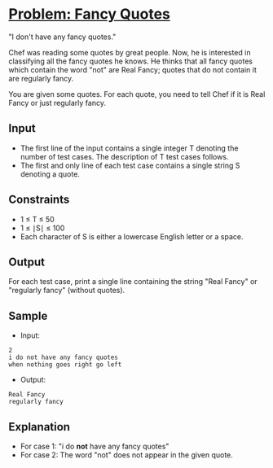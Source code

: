 # [Problem: Fancy Quotes](https://www.codechef.com/problems/FANCY)

"I don't have any fancy quotes." 

Chef was reading some quotes by great people. Now, he is interested in classifying all the fancy quotes he knows. He thinks that all fancy quotes which contain the word "not" are Real Fancy; quotes that do not contain it are regularly fancy.

You are given some quotes. For each quote, you need to tell Chef if it is Real Fancy or just regularly fancy.

## Input

- The first line of the input contains a single integer T denoting the number of test cases. The description of T test cases follows.
- The first and only line of each test case contains a single string S denoting a quote.

## Constraints

- 1 ≤ T ≤ 50
- 1 ≤ ∣S∣ ≤ 100
- Each character of S is either a lowercase English letter or a space.

## Output

For each test case, print a single line containing the string "Real Fancy" or "regularly fancy" (without quotes).

## Sample

- Input:
```
2
i do not have any fancy quotes
when nothing goes right go left
```

- Output:
```
Real Fancy
regularly fancy
```

## Explanation

- For case 1: "i do <strong>not</strong> have any fancy quotes"
- For case 2: The word "not" does not appear in the given quote.
